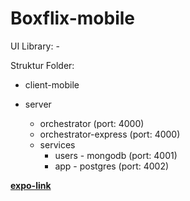 # Boxflix-mobile

UI Library: -

Struktur Folder:

- client-mobile
- server

  - orchestrator (port: 4000)
  - orchestrator-express (port: 4000)
  - services
    - users - mongodb (port: 4001)
    - app - postgres (port: 4002)

**[expo-link](https://expo.dev/@grahagandangr/boxflix?serviceType=classic&distribution=expo-go)**
